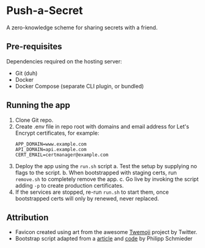 # Push-a-Secret

A zero-knowledge scheme for sharing secrets with a friend.

## Pre-requisites

Dependencies required on the hosting server:

* Git (duh)
* Docker
* Docker Compose (separate CLI plugin, or bundled)

## Running the app

1. Clone Git repo.
2. Create .env file in repo root with domains and email address for Let's Encrypt certificates, for example:
    ```
    APP_DOMAIN=www.example.com
    API_DOMAIN=api.example.com
    CERT_EMAIL=certmanager@example.com
    ```
3. Deploy the app using the `run.sh` script
    a. Test the setup by supplying no flags to the script.
    b. When bootstrapped with staging certs, run `remove.sh` to completely remove the app.
    c. Go live by invoking the script adding `-p` to create production certificates.
4. If the services are stopped, re-run `run.sh` to start them, once bootstrapped certs will only by renewed, never replaced.

## Attribution

* Favicon created using art from the awesome [Twemoji] project by Twitter.
* Bootstrap script adapted from a [article] and [code] by Philipp Schmieder

[Twemoji]: https://twemoji.twitter.com
[article]: https://pentacent.medium.com/nginx-and-lets-encrypt-with-docker-in-less-than-5-minutes-b4b8a60d3a71
[code]: https://github.com/wmnnd/nginx-certbot
